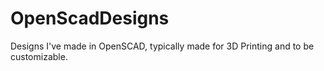 # OpenScadDesigns
Designs I've made in OpenSCAD, typically made for 3D Printing and to be customizable.
